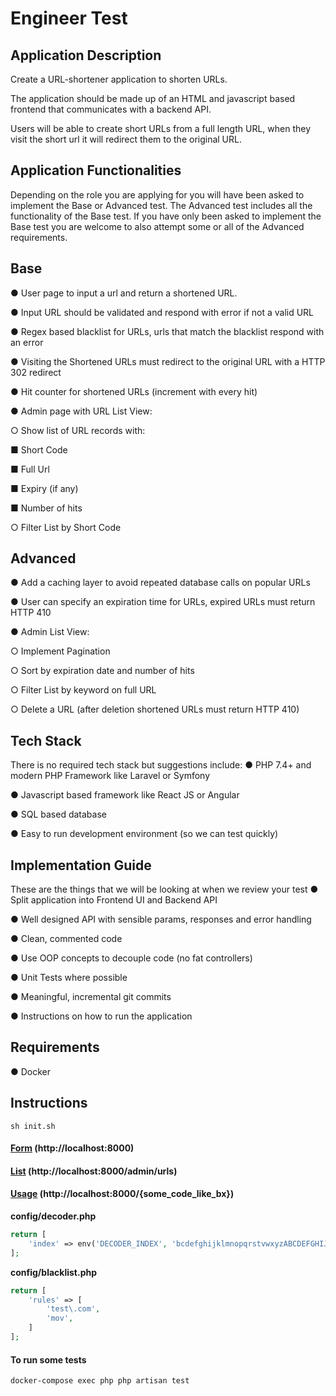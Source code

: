 # Engineer Test

## Application Description

Create a URL-shortener application to shorten URLs.

The application should be made up of an HTML and javascript based frontend that communicates with a backend API.

Users will be able to create short URLs from a full length URL, when they visit the short url it will redirect them to the original URL.

## Application Functionalities

Depending on the role you are applying for you will have been asked to implement the ​Base​ or Advanced​ test. 
The ​Advanced​ test includes all the functionality of the ​Base​ test. 
If you have only been asked to implement the ​Base​ test you are welcome to also attempt some or all of the Advanced​ requirements.

## Base

● User page to input a url and return a shortened URL.

● Input URL should be validated and respond with error if not a valid URL

● Regex based blacklist for URLs, urls that match the blacklist respond with an error

● Visiting the Shortened URLs must redirect to the original URL with a HTTP 302 redirect

● Hit counter for shortened URLs (increment with every hit)

● Admin page with URL List View:

○ Show list of URL records with:

■ Short Code

■ Full Url

■ Expiry (if any)

■ Number of hits

○ Filter List by Short Code


## Advanced

● Add a caching layer to avoid repeated database calls on popular URLs

● User can specify an expiration time for URLs, expired URLs must return HTTP 410

● Admin List View:

○ Implement Pagination

○ Sort by expiration date and number of hits

○ Filter List by keyword on full URL

○ Delete a URL (after deletion shortened URLs must return HTTP 410)


## Tech Stack

There is no required tech stack but suggestions include:
● PHP 7.4+ and modern PHP Framework like Laravel or Symfony

● Javascript based framework like React JS or Angular

● SQL based database

● Easy to run development environment (so we can test quickly)


## Implementation Guide

These are the things that we will be looking at when we review your test
● Split application into Frontend UI and Backend API

● Well designed API with sensible params, responses and error handling

● Clean, commented code

● Use OOP concepts to decouple code (no fat controllers)

● Unit Tests where possible

● Meaningful, incremental git commits

● Instructions on how to run the application



## Requirements

● Docker

## Instructions

```shell
sh init.sh
```

#### [Form](http://localhost:8000) (http://localhost:8000)

#### [List](http://localhost:8000/admin/urls) (http://localhost:8000/admin/urls)

#### [Usage](http://localhost:8000) (http://localhost:8000/{some_code_like_bx})

**config/decoder.php**

```php
return [
    'index' => env('DECODER_INDEX', 'bcdefghijklmnopqrstvwxyzABCDEFGHIJKLMNOPQRSTUVWXYZ0123456789'),
];
```

**config/blacklist.php**
```php
return [
    'rules' => [
        'test\.com',
        'mov',
    ]
];
```

#### To run some tests

```shell
docker-compose exec php php artisan test
```

